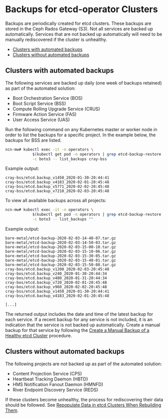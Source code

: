 # Backups for etcd-operator Clusters

Backups are periodically created for etcd clusters. These backups are stored in the Ceph Rados Gateway \(S3\). Not all services are backed up automatically.
Services that are not backed up automatically will need to be manually rediscovered if the cluster is unhealthy.

- [Clusters with automated backups](#clusters-with-automated-backups)
- [Clusters without automated backups](#clusters-without-automated-backups)

## Clusters with automated backups

The following services are backed up daily \(one week of backups retained\) as part of the automated solution:

- Boot Orchestration Service \(BOS\)
- Boot Script Service \(BSS\)
- Compute Rolling Upgrade Service \(CRUS\)
- Firmware Action Service \(FAS\)
- User Access Service \(UAS\)

Run the following command on any Kubernetes master or worker node in order to list the backups for a specific project.
In the example below, the backups for BSS are listed.

```bash
ncn-mw# kubectl exec -it -n operators \
            $(kubectl get pod -n operators | grep etcd-backup-restore | head -1 | awk '{print $1}') \
            -c boto3 -- list_backups cray-bss
```

Example output:

```text
cray-bss/etcd.backup_v1450_2020-01-30-20:44:41
cray-bss/etcd.backup_v4183_2020-02-01-20:45:48
cray-bss/etcd.backup_v5771_2020-02-02-20:45:48
cray-bss/etcd.backup_v7210_2020-02-03-20:45:48
```

To view all available backups across all projects:

```bash
ncn-mw# kubectl exec -it -n operators \
            $(kubectl get pod -n operators | grep etcd-backup-restore | head -1 | awk '{print $1}') \
            -c boto3 -- list_backups ""
```

Example output:

```text
bare-metal/etcd-backup-2020-02-03-14-40-07.tar.gz
bare-metal/etcd-backup-2020-02-03-14-50-03.tar.gz
bare-metal/etcd-backup-2020-02-03-15-00-10.tar.gz
bare-metal/etcd-backup-2020-02-03-15-10-06.tar.gz
bare-metal/etcd-backup-2020-02-03-15-30-05.tar.gz
bare-metal/etcd-backup-2020-02-03-15-40-01.tar.gz
bare-metal/etcd-backup-2020-02-03-15-50-08.tar.gz
cray-bos/etcd.backup_v1200_2020-02-03-20:45:48
cray-bos/etcd.backup_v240_2020-01-30-20:44:34
cray-bos/etcd.backup_v480_2020-01-31-20:44:34
cray-bos/etcd.backup_v720_2020-02-01-20:45:48
cray-bos/etcd.backup_v960_2020-02-02-20:45:48
cray-bss/etcd.backup_v1450_2020-01-30-20:44:41
cray-bss/etcd.backup_v4183_2020-02-01-20:45:48

[...]
```

The returned output includes the date and time of the latest backup for each service. If a recent backup for any service is not included, it is an indication
that the service is not backed up automatically. Create a manual backup for that service by following the
[Create a Manual Backup of a Healthy etcd Cluster](Create_a_Manual_Backup_of_a_Healthy_etcd_Cluster.md) procedure.

## Clusters without automated backups

The following projects are not backed up as part of the automated solution:

- Content Projection Service \(CPS\)
- Heartbeat Tracking Daemon \(HBTD\)
- HMS Notification Fanout Daemon \(HMNFD\)
- River Endpoint Discovery Service \(REDS\)

If these clusters become unhealthy, the process for rediscovering their data should be followed.
See [Repopulate Data in etcd Clusters When Rebuilding Them](Repopulate_Data_in_etcd_Clusters_When_Rebuilding_Them.md).
